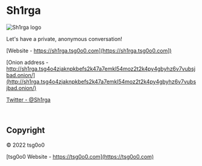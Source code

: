 # Sh1rga

![Sh1rga logo](/logo.png)

Let's have a private, anonymous conversation!

[Website - https://sh1rga.tsg0o0.com](https://sh1rga.tsg0o0.com])

[Onion address - http://sh1rga.tsg4o4zjaknpkbefs2k47a7emkl54moz2t2k4py4gbyhz6v7vubsjbad.onion/](http://sh1rga.tsg4o4zjaknpkbefs2k47a7emkl54moz2t2k4py4gbyhz6v7vubsjbad.onion/)

[Twitter - @Sh1rga](https://twitter.com/Sh1rga)

 

## Copyright

© 2022 tsg0o0

[tsg0o0 Website - https://tsg0o0.com](https://tsg0o0.com)